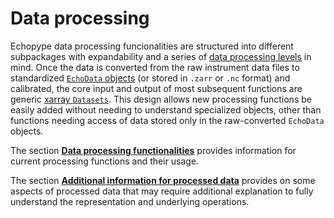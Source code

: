 # Data processing

Echopype data processing funcionalities are structured into different subpackages with expandability and a series of [data processing levels](processing-levels) in mind. Once the data is converted from the raw instrument data files to standardized [`EchoData` objects](data-format:echodata-object) (or stored in `.zarr` or `.nc` format) and calibrated, the core input and output of most subsequent functions are generic [xarray `Datasets`](https://docs.xarray.dev/en/stable/generated/xarray.Dataset.html). This design allows new processing functions be easily added without needing to understand specialized objects, other than functions needing access of data stored only in the raw-converted `EchoData` objects.

The section [**Data processing functionalities**](data-proc:functions) provides information for current processing functions and their usage.

The section [**Additional information for processed data**](data-proc:additional) provides on some aspects of processed data that may require additional explanation to fully understand the representation and underlying operations.
